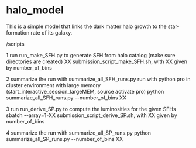 # halo_model

This is a simple model that links the dark matter halo growth to the star-formation rate of its galaxy. 

/scripts

1  run run_make_SFH.py to generate SFH from halo catalog (make sure directories are created)
   	XX submission_script_make_SFH.sh, with XX given by number_of_bins

2  summarize the run with summarize_all_SFH_runs.py
   run with python pro in cluster environment with large memory (start_interactive_session_largeMEM, source activate pro)
   python summarize_all_SFH_runs.py --number_of_bins XX

3  run run_derive_SP.py to compute the luminosities for the given SFHs
   sbatch --array=1-XX submission_script_derive_SP.sh, with XX given by number_of_bins

4  summarize the run with summarize_all_SP_runs.py
   python summarize_all_SP_runs.py --number_of_bins XX

